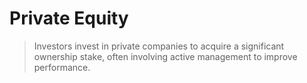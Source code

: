 # Private Equity

> Investors invest in private companies to acquire a significant ownership stake, often involving active management to improve performance.
>